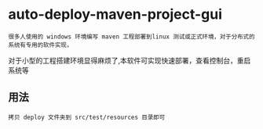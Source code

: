 # auto-deploy-maven-project-gui

    很多人使用的 windows 环境编写 maven 工程部署到linux 测试或正式环境，对于分布式的系统有专用的软件实现，
对于小型的工程搭建环境显得麻烦了,本软件可实现快速部署，查看控制台，重启系统等

## 用法
	拷贝 deploy 文件夹到 src/test/resources 目录即可